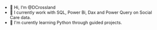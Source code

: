 - 👋 Hi, I’m @DCrossland
- 🌱 I currently work with SQL, Power Bi, Dax and Power Query on Social Care data.
- 👀 I'm curently learning Python through guided projects.



<!--- 📫 How to reach me ... - 💞️ I’m  looking to collaborate in the future.
DCrossland/DCrossland is a ✨ special ✨ repository because its `README.md` (this file) appears on your GitHub profile.
You can click the Preview link to take a look at your changes.
--->
